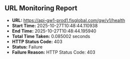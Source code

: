 ## URL Monitoring Report

- **URL:** https://api-gw1-prod1.fisglobal.com/gw/v1/health
- **Start Time:** 2025-10-27T10:48:44.110938
- **End Time:** 2025-10-27T10:48:44.195940
- **Total Time Taken:** 0.085002 seconds
- **HTTP Status Code:** 403
- **Status:** Failure
- **Failure Reason:** HTTP Status Code: 403
